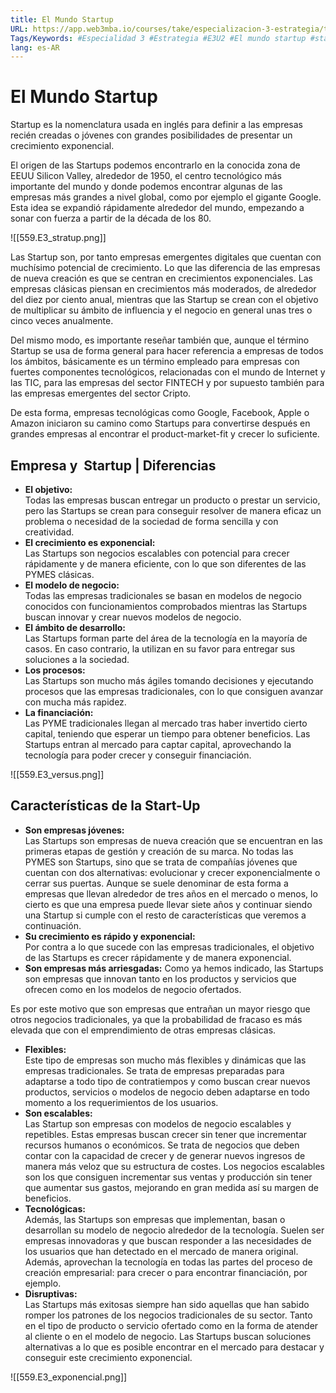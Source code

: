 ```yaml
---
title: El Mundo Startup
URL: https://app.web3mba.io/courses/take/especializacion-3-estrategia/texts/37495137-u2-01-el-mundo-startup
Tags/Keywords: #Especialidad 3 #Estrategia #E3U2 #El mundo startup #startup #
lang: es-AR
---
```

# El Mundo Startup
Startup es la nomenclatura usada en inglés para definir a las empresas recién creadas o jóvenes con grandes posibilidades de presentar un crecimiento exponencial.

El origen de las Startups podemos encontrarlo en la conocida zona de EEUU Silicon Valley, alrededor de 1950, el centro tecnológico más importante del mundo y donde podemos encontrar algunas de las empresas más grandes a nivel global, como por ejemplo el gigante Google. Esta idea se expandió rápidamente alrededor del mundo, empezando a sonar con fuerza a partir de la década de los 80.

![[559.E3_stratup.png]]

Las Startup son, por tanto empresas emergentes digitales que cuentan con muchísimo potencial de crecimiento. Lo que las diferencia de las empresas de nueva creación es que se centran en crecimientos exponenciales. Las empresas clásicas piensan en crecimientos más moderados, de alrededor del diez por ciento anual, mientras que las Startup se crean con el objetivo de multiplicar su ámbito de influencia y el negocio en general unas tres o cinco veces anualmente.

Del mismo modo, es importante reseñar también que, aunque el término Startup se usa de forma general para hacer referencia a empresas de todos los ámbitos, básicamente es un término empleado para empresas con fuertes componentes tecnológicos, relacionadas con el mundo de Internet y las TIC, para las empresas del sector FINTECH y por supuesto también para las empresas emergentes del sector Cripto.

De esta forma, empresas tecnológicas como Google, Facebook, Apple o Amazon iniciaron su camino como Startups para convertirse después en grandes empresas al encontrar el product-market-fit y crecer lo suficiente.

## Empresa y  Startup | Diferencias
- **El objetivo:**  
    Todas las empresas buscan entregar un producto o prestar un servicio, pero las Startups se crean para conseguir resolver de manera eficaz un problema o necesidad de la sociedad de forma sencilla y con creatividad.
- **El crecimiento es exponencial:**  
    Las Startups son negocios escalables con potencial para crecer rápidamente y de manera eficiente, con lo que son diferentes de las PYMES clásicas.
- **El modelo de negocio:**  
    Todas las empresas tradicionales se basan en modelos de negocio conocidos con funcionamientos comprobados mientras las Startups buscan innovar y crear nuevos modelos de negocio.
- **El ámbito de desarrollo:**  
    Las Startups forman parte del área de la tecnología en la mayoría de casos. En caso contrario, la utilizan en su favor para entregar sus soluciones a la sociedad.
- **Los procesos:**  
    Las Startups son mucho más ágiles tomando decisiones y ejecutando procesos que las empresas tradicionales, con lo que consiguen avanzar con mucha más rapidez.
- **La financiación:**  
    Las PYME tradicionales llegan al mercado tras haber invertido cierto capital, teniendo que esperar un tiempo para obtener beneficios. Las Startups entran al mercado para captar capital, aprovechando la tecnología para poder crecer y conseguir financiación.

![[559.E3_versus.png]]

## Características de la Start-Up
- **Son empresas jóvenes:**   
    Las Startups son empresas de nueva creación que se encuentran en las primeras etapas de gestión y creación de su marca. No todas las PYMES son Startups, sino que se trata de compañías jóvenes que cuentan con dos alternativas: evolucionar y crecer exponencialmente o cerrar sus puertas. Aunque se suele denominar de esta forma a empresas que llevan alrededor de tres años en el mercado o menos, lo cierto es que una empresa puede llevar siete años y continuar siendo una Startup si cumple con el resto de características que veremos a continuación.
- **Su crecimiento es rápido y exponencial:**  
    Por contra a lo que sucede con las empresas tradicionales, el objetivo de las Startups es crecer rápidamente y de manera exponencial.
- **Son empresas más arriesgadas:** Como ya hemos indicado, las Startups son empresas que innovan tanto en los productos y servicios que ofrecen como en los modelos de negocio ofertados.

Es por este motivo que son empresas que entrañan un mayor riesgo que otros negocios tradicionales, ya que la probabilidad de fracaso es más elevada que con el emprendimiento de otras empresas clásicas.

- **Flexibles:**  
    Este tipo de empresas son mucho más flexibles y dinámicas que las empresas tradicionales. Se trata de empresas preparadas para adaptarse a todo tipo de contratiempos y como buscan crear nuevos productos, servicios o modelos de negocio deben adaptarse en todo momento a los requerimientos de los usuarios.
- **Son escalables:**  
    Las Startup son empresas con modelos de negocio escalables y repetibles. Estas empresas buscan crecer sin tener que incrementar recursos humanos o económicos. Se trata de negocios que deben contar con la capacidad de crecer y de generar nuevos ingresos de manera más veloz que su estructura de costes. Los negocios escalables son los que consiguen incrementar sus ventas y producción sin tener que aumentar sus gastos, mejorando en gran medida así su margen de beneficios.
- **Tecnológicas:**  
    Además, las Startups son empresas que implementan, basan o desarrollan su modelo de negocio alrededor de la tecnología. Suelen ser empresas innovadoras y que buscan responder a las necesidades de los usuarios que han detectado en el mercado de manera original. Además, aprovechan la tecnología en todas las partes del proceso de creación empresarial: para crecer o para encontrar financiación, por ejemplo.
- **Disruptivas:**  
    Las Startups más exitosas siempre han sido aquellas que han sabido romper los patrones de los negocios tradicionales de su sector. Tanto en el tipo de producto o servicio ofertado como en la forma de atender al cliente o en el modelo de negocio. Las Startups buscan soluciones alternativas a lo que es posible encontrar en el mercado para destacar y conseguir este crecimiento exponencial.

![[559.E3_exponencial.png]]